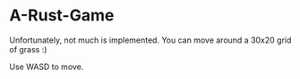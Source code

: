 # A-Rust-Game

Unfortunately, not much is implemented. You can move around a 30x20 grid of grass :)

Use WASD to move.
